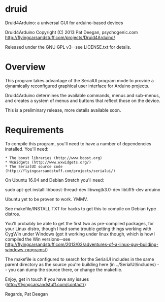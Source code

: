druid
=====

Druid4Arduino: a universal GUI for arduino-based devices


 Druid4Arduino Copyright (C) 2013 Pat Deegan, psychogenic.com
 http://flyingcarsandstuff.com/projects/Druid4Arduino/

 Released under the GNU GPL v3--see LICENSE.txt for details.

Overview
========

This program takes advantage of the SerialUI program mode to provide a dynamically reconfigured graphical user interface for Arduino projects.

Druid4Arduino determines the available commands, menus and sub-menus, and creates a system of menus and buttons that reflect those on the device.

This is a preliminary release, more details available soon.


Requirements
============
To compile this program, you'll need to have a number of dependencies installed.  You'll need:

	* The boost libraries (http://www.boost.org)
	* WxWidgets (http://www.wxwidgets.org/)
	* The SerialUI source code (http://flyingcarsandstuff.com/projects/serialui/)

On Ubuntu 16.04 and Debian Stretch you'll need:

sudo apt-get install libboost-thread-dev libwxgtk3.0-dev libtiff5-dev arduino

Ubuntu yet to be proven to work. YMMV.

See makefile/INSTALL.TXT for hacks to get this to compile on Debian type distros.

You'll probably be able to get the first two as pre-compiled packages, for your Linux distro, though I had some trouble getting things working with CygWin under Windows (got it working under linux though, which is how I compiled the Win versions--see http://flyingcarsandstuff.com/2013/03/adventures-of-a-linux-guy-building-windows-programs/)

The makefile is configured to search for the SerialUI includes in the same parent directory as the source you're building here (in ../SerialUI/includes) -- you can dump the source there, or change the makefile.

Enjoy, get in touch if you have any issues (http://flyingcarsandstuff.com/contact/)

Regards,
Pat Deegan

